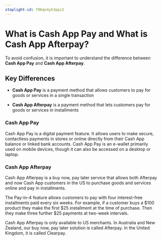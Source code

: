 ```yaml
---
stoplight-id: f06qn4yk3ppz2
---
```


# What is Cash App Pay and What is Cash App Afterpay?

To avoid confusion, it is important to understand the difference between **Cash App Pay** and **Cash App Afterpay**.

## Key Differences

* **Cash App Pay** is a payment method that allows customers to pay for goods or services in a single transaction

* **Cash App Afterpay** is a payment method that lets customers pay for goods or services in installments

### Cash App Pay

Cash App Pay is a digital payment feature. It allows users to make secure, contactless payments in stores or online directly from their Cash App balance or linked bank accounts. Cash App Pay is an e-wallet primarily used on mobile devices, though it can also be accessed on a desktop or laptop.

### Cash App Afterpay

Cash App Afterpay is a buy now, pay later service that allows both Afterpay and now Cash App customers in the US to purchase goods and services online and pay in installments. 

The Pay-in-4 feature allows customers to pay with four interest-free installments paid every six weeks. For example, if a customer buys a $100 product they make the first $25 installment at the time of purchase. Then they make three further $25 payments at two-week intervals. 

Cash App Afterpay is only available to US merchants. In Australia and New Zealand, our buy now, pay later solution is called Afterpay. In the United Kingdom, it is called Clearpay. 
